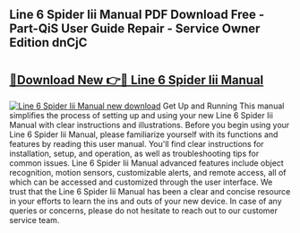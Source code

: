 ## Line 6 Spider Iii Manual PDF Download Free - Part-QiS User Guide Repair - Service Owner Edition dnCjC

# <h2><a href="http://bc34690.oget.top/?id=Line+6+Spider+Iii+Manual">🔗Download New 👉🔴 Line 6 Spider Iii Manual</a></h2>

[![Line 6 Spider Iii Manual new download](https://i.imgur.com/5g1atiW.png)](http://bc34690.oget.top/?id=Line+6+Spider+Iii+Manual)
Get Up and Running This manual simplifies the process of setting up and using your new Line 6 Spider Iii Manual with clear instructions and illustrations. Before you begin using your Line 6 Spider Iii Manual, please familiarize yourself with its functions and features by reading this user manual. You'll find clear instructions for installation, setup, and operation, as well as troubleshooting tips for common issues. Line 6 Spider Iii Manual advanced features include object recognition, motion sensors, customizable alerts, and remote access, all of which can be accessed and customized through the user interface. We trust that the Line 6 Spider Iii Manual has been a clear and concise resource in your efforts to learn the ins and outs of your new device. In case of any queries or concerns, please do not hesitate to reach out to our customer service team.
